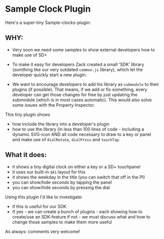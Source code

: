 # Sample Clock Plugin

Here's a super-tiny Sample-clocks-plugin:

## WHY:
* Very soon we need some samples to show external developers how to make use of SD+

* To make it easy for developers Zack created a small 'SDK' library (somthing like our very outdated `common.js` library), which let the developer quickly start a new plugin.

* We want to encourage developers to add his library as `submodule` to their plugins (if possible). That means, if we add or fix something, every developer can get those changes for free by just updating the submodule (which is in most cases automatic). This would also solve some issues with the Property Inspector.

This tiny plugin shows
* how include the library into a developer's plugin
* how to use the library (in less than 100 lines of code - including a dynamic SVG-icon AND all code necessary to draw to a key or panel and make use of `dialRotate`, `dialPress` and `touchTap`.

## What it does:
* it shows a tiny digital clock on either a key or a SD+ touchpanel
* it uses our built-in `$A1` layout for this
* it shows the weekday in the title (you can switch that off in the PI)
* you can show/hide seconds by tapping the panel
* you can show/hide seconds by pressing the dial

Using this plugin I'd like to investigate:
* if this is useful for our SDK
* if yes - we can create a bunch of plugins - each showing how to create/use an SDK-feature
 if not - we must discuss what and how to change those samples to make them more useful

As always: comments very welcome!